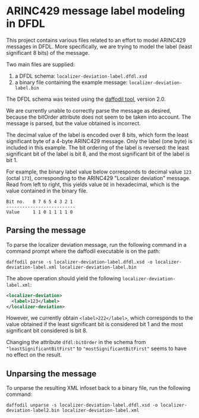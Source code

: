 # ARINC429 message label modeling in DFDL

This project contains various files related to an effort to model ARINC429 messages in DFDL. More specifically, we are trying to model the label (least significant 8 bits) of the message.

Two main files are supplied:

  1. a DFDL schema: `localizer-deviation-label.dfdl.xsd`
  2. a binary file containing the example message: `localizer-deviation-label.bin`
  
The DFDL schema was tested using the [daffodil tool](https://opensource.ncsa.illinois.edu/confluence/display/DFDL/Getting+Daffodil), version 2.0.

We are currently unable to correctly parse the message as desired, because the bitOrder attribute does not seem to be taken into account. The message is parsed, but the value obtained is incorrect.

The decimal value of the label is encoded over 8 bits, which form the least significant byte of a 4-byte ARINC429 message. Only the label (one byte) is included in this example. The bit ordering of the label is reversed: the least significant bit of the label is bit 8, and the most significant bit of the label is bit 1. 

For example, the binary label value below corresponds to decimal value `123` (octal `173`), corresponding to the ARINC429 "Localizer deviation" message. Read from left to right, this yields value `DE` in hexadecimal, which is the value contained in the binary file.

```
Bit no.   8 7 6 5 4 3 2 1
--------------------------
Value     1 1 0 1 1 1 1 0
```

## Parsing the message

To parse the localizer deviation message, run the following command in a command prompt where the daffodil executable is on the path:

`daffodil parse -s localizer-deviation-label.dfdl.xsd -o localizer-deviation-label.xml localizer-deviation-label.bin`

The above operation should yield the following `localizer-deviation-label.xml`:

```xml
<localizer-deviation>
  <label>123</label>
</localizer-deviation>
```

However, we currently obtain `<label>222</label>`, which corresponds to the value obtained if the least significant bit is considered bit 1 and the most significant bit considered is bit 8.

Changing the attribute `dfdl:bitOrder` in the schema from `"leastSignificantBitFirst"` to `"mostSignificantBitFirst"` seems to have no effect on the result. 

## Unparsing the message

To unparse the resulting XML infoset back to a binary file, run the following command:

`daffodil unparse -s localizer-deviation-label.dfdl.xsd -o localizer-deviation-label2.bin localizer-deviation-label.xml`
